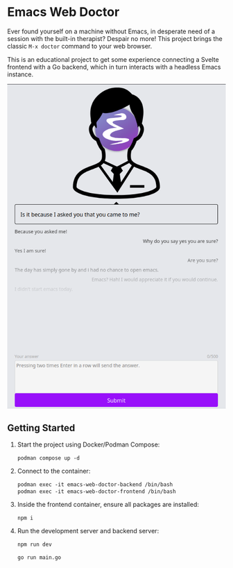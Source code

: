 # Emacs Web Doctor

Ever found yourself on a machine without Emacs, in desperate need of a session with the built-in therapist? Despair no more! This project brings the classic `M-x doctor` command to your web browser.

This is an educational project to get some experience connecting a Svelte frontend with a Go backend, which in turn interacts with a headless Emacs instance.


<div align="center">
  <img alt="Screenshot of the application" src="./screenshot.png">
</div>


## Getting Started

1. Start the project using Docker/Podman Compose:

   ```
   podman compose up -d
   ```

2. Connect to the container:

   ```
   podman exec -it emacs-web-doctor-backend /bin/bash
   podman exec -it emacs-web-doctor-frontend /bin/bash
   ```

4. Inside the frontend container, ensure all packages are installed:

   ```
   npm i
   ```

5. Run the development server and backend server:

   ```
   npm run dev
   ```

   ```
   go run main.go
   ```
